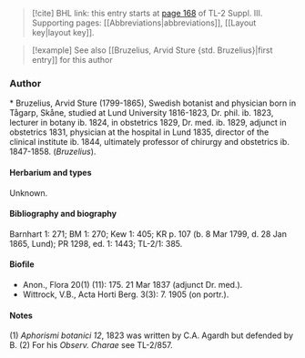 > [!cite] BHL link: this entry starts at [page 168](https://www.biodiversitylibrary.org/item/103861#page/178/mode/1up) of TL-2 Suppl. III.
> Supporting pages: [[Abbreviations|abbreviations]], [[Layout key|layout key]].

> [!example] See also [[Bruzelius, Arvid Sture {std. Bruzelius}|first entry]] for this author

### Author

\* Bruzelius, Arvid Sture (1799-1865), Swedish botanist and physician born in Tågarp, Skåne, studied at Lund University 1816-1823, Dr. phil. ib. 1823, lecturer in botany ib. 1824, in obstetrics 1829, Dr. med. ib. 1829, adjunct in obstetrics 1831, physician at the hospital in Lund 1835, director of the clinical institute ib. 1844, ultimately professor of chirurgy and obstetrics ib. 1847-1858. (*Bruzelius*).

#### Herbarium and types

Unknown.

#### Bibliography and biography

Barnhart 1: 271; BM 1: 270; Kew 1: 405; KR p. 107 (b. 8 Mar 1799, d. 28 Jan 1865, Lund); PR 1298, ed. 1: 1443; TL-2/1: 385.

#### Biofile

- Anon., Flora 20(1) (11): 175. 21 Mar 1837 (adjunct Dr. med.).
- Wittrock, V.B., Acta Horti Berg. 3(3): 7. 1905 (on portr.).

#### Notes

(1) *Aphorismi botanici 12*, 1823 was written by C.A. Agardh but defended by B.
(2) For his *Observ. Charae* see TL-2/857.

